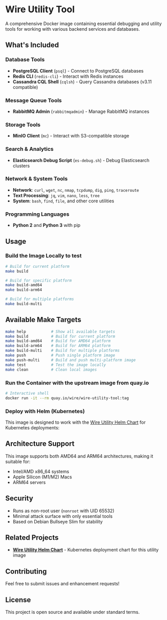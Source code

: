 # Wire Utility Tool

A comprehensive Docker image containing essential debugging and utility tools for working with various backend services and databases.

## What's Included

### Database Tools
- **PostgreSQL Client** (`psql`) - Connect to PostgreSQL databases
- **Redis CLI** (`redis-cli`) - Interact with Redis instances
- **Cassandra CQL Shell** (`cqlsh`) - Query Cassandra databases (v3.11 compatible)

### Message Queue Tools
- **RabbitMQ Admin** (`rabbitmqadmin`) - Manage RabbitMQ instances

### Storage Tools
- **MinIO Client** (`mc`) - Interact with S3-compatible storage

### Search & Analytics
- **Elasticsearch Debug Script** (`es-debug.sh`) - Debug Elasticsearch clusters

### Network & System Tools
- **Network**: `curl`, `wget`, `nc`, `nmap`, `tcpdump`, `dig`, `ping`, `traceroute`
- **Text Processing**: `jq`, `vim`, `nano`, `less`, `tree`
- **System**: `bash`, `find`, `file`, and other core utilities

### Programming Languages
- **Python 2** and **Python 3** with pip

## Usage

### Build the Image Locally to test

```bash
# Build for current platform
make build

# Build for specific platform
make build-amd64
make build-arm64

# Build for multiple platforms
make build-multi
```


## Available Make Targets

```bash
make help           # Show all available targets
make build          # Build for current platform
make build-amd64    # Build for AMD64 platform
make build-arm64    # Build for ARM64 platform
make build-multi    # Build for multiple platforms
make push           # Push single platform image
make push-multi     # Build and push multi-platform image
make test           # Test the image locally
make clean          # Clean local images
```

### Run the Container with the upstream image from quay.io

```bash
# Interactive shell
docker run -it --rm quay.io/wire/wire-utility-tool:tag
```

### Deploy with Helm (Kubernetes)

This image is designed to work with the [Wire Utility Helm Chart](https://github.com/wireapp/helm-charts/tree/add-utility-helm/charts/wire-utility) for Kubernetes deployments:


## Architecture Support

This image supports both AMD64 and ARM64 architectures, making it suitable for:
- Intel/AMD x86_64 systems
- Apple Silicon (M1/M2) Macs
- ARM64 servers

## Security

- Runs as non-root user (`nonroot` with UID 65532)
- Minimal attack surface with only essential tools
- Based on Debian Bullseye Slim for stability

## Related Projects

- **[Wire Utility Helm Chart](https://github.com/wireapp/helm-charts/tree/add-utility-helm/charts/wire-utility)** - Kubernetes deployment chart for this utility image

## Contributing

Feel free to submit issues and enhancement requests!

## License

This project is open source and available under standard terms.
